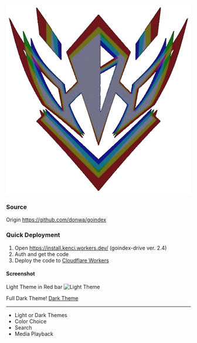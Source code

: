 
![GoIndex Drive](https://raw.githubusercontent.com/babaukhaiso/hexane/master/go-drive-logo.png)

### Source
Origin https://github.com/donwa/goindex

### Quick Deployment
1. Open https://install.kenci.workers.dev/ (goindex-drive ver. 2.4)
2. Auth and get the code
3. Deploy the code to [Cloudflare Workers](https://www.cloudflare.com/)

#### Screenshot
Light Theme in Red bar
![Light Theme](https://raw.githubusercontent.com/kulokenci/goindex-drive/master/screenshot/material-light.png)

Full Dark Theme!
[Dark Theme](https://raw.githubusercontent.com/kulokenci/goindex-drive/master/screenshot/material-dark.png)

---
- Light or Dark Themes
- Color Choice
- Search
- Media Playback